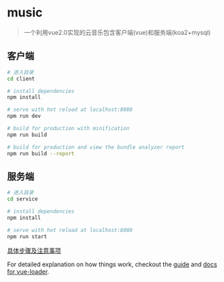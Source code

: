# music

> 一个利用vue2.0实现的云音乐包含客户端(vue)和服务端(koa2+mysql)

## 客户端

``` bash
# 进入目录
cd client

# install dependencies
npm install

# serve with hot reload at localhost:8080
npm run dev

# build for production with minification
npm run build

# build for production and view the bundle analyzer report
npm run build --report
```

## 服务端

``` bash
# 进入目录
cd service

# install dependencies
npm install

# serve with hot reload at localhost:8080
npm run start
```

[具体步骤及注意事项](http://www.xiayulin.cn)

For detailed explanation on how things work, checkout the [guide](http://vuejs-templates.github.io/webpack/) and [docs for vue-loader](http://vuejs.github.io/vue-loader).

